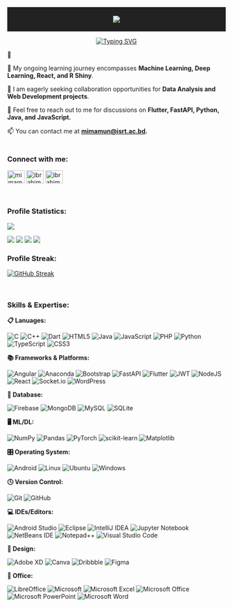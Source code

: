 
<div align="center" style="background-color: #222; padding: 20px;">
  <img src="https://readme-typing-svg.herokuapp.com?font=Pacifico&color=%23F69C17&size=32&center=true&vCenter=true&width=500&height=60&lines=----+Hey%2C+This+is+Ibrahim+%F0%9F%98%83+----&repeat=false">
</div>
<p align="center">
  <a href="https://git.io/typing-svg">
    <img src="https://readme-typing-svg.demolab.com?font=Lilita+One&weight=600&size=22&duration=4000&pause=1000&color=F69C17&center=true&vCenter=true&width=435&lines=Data+Analyst;Web+Developer;Data+Science+Enthusiast" alt="Typing SVG" />
  </a>
</p>

🔭 

🌱 My ongoing learning journey encompasses **Machine Learning, Deep Learning, React, and R Shiny**.

👯 I am eagerly seeking collaboration opportunities for **Data Analysis and Web Development projects**.

💬 Feel free to reach out to me for discussions on **Flutter, FastAPI, Python, Java, and JavaScript.**

📫 You can contact me at **mimamun@isrt.ac.bd.**
<br> <br>
<h3 align="left">Connect with me:</h3> 
<p align="left">
<a href="https://www.linkedin.com/in/mimamun/" target="blank"><img align="center" src="https://raw.githubusercontent.com/rahuldkjain/github-profile-readme-generator/master/src/images/icons/Social/linked-in-alt.svg" alt="mimamun" height="30" width="40" /></a>
<a href="https://www.facebook.com/ibrahim.all.mamun970" target="blank"><img align="center" src="https://raw.githubusercontent.com/rahuldkjain/github-profile-readme-generator/master/src/images/icons/Social/facebook.svg" alt="ibrahim.all.mamun970.9" height="30" width="40" /></a>
<a href="https://www.instagram.com/ibrahimallmamun/" target="blank"><img align="center" src="https://raw.githubusercontent.com/rahuldkjain/github-profile-readme-generator/master/src/images/icons/Social/instagram.svg" alt="ibrahimallmamun" height="30" width="40" /></a>
</p>

<br>
<h3>Profile Statistics:</h3>

![](http://github-profile-summary-cards.vercel.app/api/cards/profile-details?username=IbrahimAllMamun&theme=darcula)

![](http://github-profile-summary-cards.vercel.app/api/cards/repos-per-language?username=IbrahimAllMamun&theme=darcula)
![](http://github-profile-summary-cards.vercel.app/api/cards/most-commit-language?username=IbrahimAllMamun&theme=darcula)
![](http://github-profile-summary-cards.vercel.app/api/cards/stats?username=IbrahimAllMamun&theme=darcula)
![](http://github-profile-summary-cards.vercel.app/api/cards/productive-time?username=IbrahimAllMamun&theme=darcula&utcOffset=8)

<h3>Profile Streak:</h3> 

[![GitHub Streak](https://streak-stats.demolab.com/?user=IbrahimAllMamun&theme=darcula)](https://git.io/streak-stats) 

<br>
<h3>Skills & Expertise:</h3>

**📋 Lanuages:**

![C](https://img.shields.io/badge/c-%2300599C.svg?style=for-the-badge&logo=c&logoColor=white)
![C++](https://img.shields.io/badge/c++-%2300599C.svg?style=for-the-badge&logo=c%2B%2B&logoColor=white)
![Dart](https://img.shields.io/badge/dart-%230175C2.svg?style=for-the-badge&logo=dart&logoColor=white)
![HTML5](https://img.shields.io/badge/html5-%23E34F26.svg?style=for-the-badge&logo=html5&logoColor=white)
![Java](https://img.shields.io/badge/java-%23ED8B00.svg?style=for-the-badge&logo=openjdk&logoColor=white)
![JavaScript](https://img.shields.io/badge/javascript-%23323330.svg?style=for-the-badge&logo=javascript&logoColor=%23F7DF1E)
![PHP](https://img.shields.io/badge/php-%23777BB4.svg?style=for-the-badge&logo=php&logoColor=white)
![Python](https://img.shields.io/badge/python-3670A0?style=for-the-badge&logo=python&logoColor=ffdd54)
![TypeScript](https://img.shields.io/badge/typescript-%23007ACC.svg?style=for-the-badge&logo=typescript&logoColor=white)
![CSS3](https://img.shields.io/badge/css3-%231572B6.svg?style=for-the-badge&logo=css3&logoColor=white)


**📚 Frameworks & Platforms:**

![Angular](https://img.shields.io/badge/angular-%23DD0031.svg?style=for-the-badge&logo=angular&logoColor=white)
![Anaconda](https://img.shields.io/badge/Anaconda-%2344A833.svg?style=for-the-badge&logo=anaconda&logoColor=white)
![Bootstrap](https://img.shields.io/badge/bootstrap-%238511FA.svg?style=for-the-badge&logo=bootstrap&logoColor=white)
![FastAPI](https://img.shields.io/badge/FastAPI-005571?style=for-the-badge&logo=fastapi)
![Flutter](https://img.shields.io/badge/Flutter-%2302569B.svg?style=for-the-badge&logo=Flutter&logoColor=white)
![JWT](https://img.shields.io/badge/JWT-black?style=for-the-badge&logo=JSON%20web%20tokens)
![NodeJS](https://img.shields.io/badge/node.js-6DA55F?style=for-the-badge&logo=node.js&logoColor=white)
![React](https://img.shields.io/badge/react-%2320232a.svg?style=for-the-badge&logo=react&logoColor=%2361DAFB)
![Socket.io](https://img.shields.io/badge/Socket.io-black?style=for-the-badge&logo=socket.io&badgeColor=010101)
![WordPress](https://img.shields.io/badge/WordPress-%23117AC9.svg?style=for-the-badge&logo=WordPress&logoColor=white)


**💾 Database:**

![Firebase](https://img.shields.io/badge/Firebase-039BE5?style=for-the-badge&logo=Firebase&logoColor=white)
![MongoDB](https://img.shields.io/badge/MongoDB-%234ea94b.svg?style=for-the-badge&logo=mongodb&logoColor=white)
![MySQL](https://img.shields.io/badge/mysql-%2300f.svg?style=for-the-badge&logo=mysql&logoColor=white)
![SQLite](https://img.shields.io/badge/sqlite-%2307405e.svg?style=for-the-badge&logo=sqlite&logoColor=white)

**🖥️ ML/DL:**

![NumPy](https://img.shields.io/badge/numpy-%23013243.svg?style=for-the-badge&logo=numpy&logoColor=white)
![Pandas](https://img.shields.io/badge/pandas-%23150458.svg?style=for-the-badge&logo=pandas&logoColor=white)
![PyTorch](https://img.shields.io/badge/PyTorch-%23EE4C2C.svg?style=for-the-badge&logo=PyTorch&logoColor=white)
![scikit-learn](https://img.shields.io/badge/scikit--learn-%23F7931E.svg?style=for-the-badge&logo=scikit-learn&logoColor=white)
![Matplotlib](https://img.shields.io/badge/Matplotlib-%23ffffff.svg?style=for-the-badge&logo=Matplotlib&logoColor=black)

**🎛️ Operating System:**

![Android](https://img.shields.io/badge/Android-3DDC84?style=for-the-badge&logo=android&logoColor=white)
![Linux](https://img.shields.io/badge/Linux-FCC624?style=for-the-badge&logo=linux&logoColor=black)
![Ubuntu](https://img.shields.io/badge/Ubuntu-E95420?style=for-the-badge&logo=ubuntu&logoColor=white)
![Windows](https://img.shields.io/badge/Windows-0078D6?style=for-the-badge&logo=windows&logoColor=white)

**🕓 Version Control:**

![Git](https://img.shields.io/badge/git-%23F05033.svg?style=for-the-badge&logo=git&logoColor=white)
![GitHub](https://img.shields.io/badge/github-%23121011.svg?style=for-the-badge&logo=github&logoColor=white)

**💻 IDEs/Editors:**


![Android Studio](https://img.shields.io/badge/Android%20Studio-3DDC84.svg?style=for-the-badge&logo=android-studio&logoColor=white)
![Eclipse](https://img.shields.io/badge/Eclipse-FE7A16.svg?style=for-the-badge&logo=Eclipse&logoColor=white)
![IntelliJ IDEA](https://img.shields.io/badge/IntelliJIDEA-000000.svg?style=for-the-badge&logo=intellij-idea&logoColor=white)
![Jupyter Notebook](https://img.shields.io/badge/jupyter-%23FA0F00.svg?style=for-the-badge&logo=jupyter&logoColor=white)
![NetBeans IDE](https://img.shields.io/badge/NetBeansIDE-1B6AC6.svg?style=for-the-badge&logo=apache-netbeans-ide&logoColor=white)
![Notepad++](https://img.shields.io/badge/Notepad++-90E59A.svg?style=for-the-badge&logo=notepad%2b%2b&logoColor=black)
![Visual Studio Code](https://img.shields.io/badge/Visual%20Studio%20Code-0078d7.svg?style=for-the-badge&logo=visual-studio-code&logoColor=white)


**🎨 Design:**

![Adobe XD](https://img.shields.io/badge/Adobe%20XD-470137?style=for-the-badge&logo=Adobe%20XD&logoColor=#FF61F6)
![Canva](https://img.shields.io/badge/Canva-%2300C4CC.svg?style=for-the-badge&logo=Canva&logoColor=white)
![Dribbble](https://img.shields.io/badge/Dribbble-EA4C89?style=for-the-badge&logo=dribbble&logoColor=white)
![Figma](https://img.shields.io/badge/figma-%23F24E1E.svg?style=for-the-badge&logo=figma&logoColor=white)


**🏢 Office:**

![LibreOffice](https://img.shields.io/badge/LibreOffice-%2318A303?style=for-the-badge&logo=LibreOffice&logoColor=white)
![Microsoft](https://img.shields.io/badge/Microsoft-0078D4?style=for-the-badge&logo=microsoft&logoColor=white)
![Microsoft Excel](https://img.shields.io/badge/Microsoft_Excel-217346?style=for-the-badge&logo=microsoft-excel&logoColor=white)
![Microsoft Office](https://img.shields.io/badge/Microsoft_Office-D83B01?style=for-the-badge&logo=microsoft-office&logoColor=white)
![Microsoft PowerPoint](https://img.shields.io/badge/Microsoft_PowerPoint-B7472A?style=for-the-badge&logo=microsoft-powerpoint&logoColor=white)
![Microsoft Word](https://img.shields.io/badge/Microsoft_Word-2B579A?style=for-the-badge&logo=microsoft-word&logoColor=white)


 
